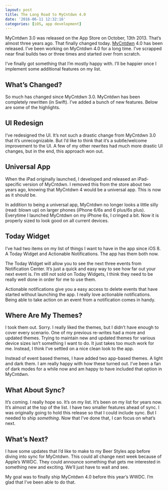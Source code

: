 ```yaml
---
layout: post
title: The Long Road to MyCntdwn 4.0
date: '2016-06-11 12:32:16'
categories: [iOS, app development]
---
```


MyCntdwn 3.0 was released on the App Store on October, 13th 2013. That’s almost three years ago. That finally changed today. [MyCntdwn](https://itunes.apple.com/us/app/mycntdwn/id293970065?ls=1&mt=8) 4.0 has been released. I’ve been working on MyCntdwn 4.0 for a long time. I’ve scrapped near final builds two or three times and started over from scratch.

I’ve finally got something that I’m mostly happy with. I’ll be happier once I implement some additional features on my list.

## What’s Changed?

So much has changed since MyCntdwn 3.0. MyCntdwn has been completely rewritten (in Swift). I’ve added a bunch of new features. Below are some of the highlights.

## UI Redesign

I’ve redesigned the UI. It’s not such a drastic change from MyCntdwn 3.0 that it’s unrecognizable. But I’d like to think that it’s a subtle/welcome improvement to the UI. A few of my other rewrites had much more drastic UI changes, but in the end, this approach won out.

## Universal App

When the iPad originally launched, I developed and released an iPad-specific version of MyCntdwn. I removed this from the store about two years ago, knowing that MyCntdwn 4 would be a universal app. This is now as it should be.

In addition to being a universal app, MyCntdwn no longer looks a little silly (read: blown up) on larger phones (iPhone 6/6s and 6 plus/6s plus). Everytime I launched MyCntdwn on my iPhone 6s, I cringed a bit. Now it is properly sized to look good on all current devices.

## Today Widget

I’ve had two items on my list of things I want to have in the app since iOS 8. A Today Widget and Actionable Notifications. The app has them both now.

The Today Widget will allow you to see the next three events from Notification Center. It’s just a quick and easy way to see how far out your next event is. I’m still not sold on Today Widgets, I think they need to be really well done in order for me to use them.

Actionable notifications give you a easy access to delete events that have started without launching the app. I really love actionable notifications. Being able to take action on an event from a notification comes in handy.

## Where Are My Themes?

I took them out. Sorry. I really liked the themes, but I didn’t have enough to cover every scenario. One of my previous re-writes had a more and updated themes. Trying to maintain new and updated themes for various device sizes isn’t something I want to do. It just takes too much work for me. Instead, I think I’ve settled on a nice clean look to the app.

Instead of event based themes, I have added two app-based themes. A light and dark them. I am really happy with how these turned out. I’ve been a fan of dark modes for a while now and am happy to have included that option in MyCntdwn.

## What About Sync?

It’s coming. I really hope so. It’s on my list. It’s been on my list for years now. It’s almost at the top of the list. I have two smaller features ahead of sync. I was originally going to hold this release so that I could include sync. But I needed to ship _something_. Now that I’ve done that, I can focus on what’s next.

## What’s Next?

I have some updates that I’d like to make to my Beer Styles app before diving into sync for MyCntdwn. This could all change next week because of Apple’s WWDC. They could announce something that gets me interested in something new and exciting. We’ll just have to wait and see.

My goal was to finally ship MyCntdwn 4.0 before this year’s WWDC. I’m glad that I’ve been able to do that.

